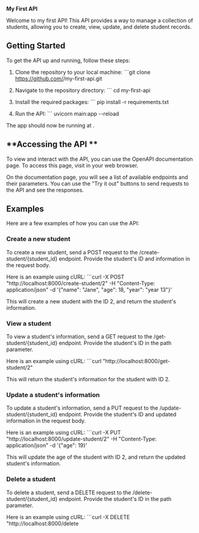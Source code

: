 **My First API**

Welcome to my first API! This API provides a way to manage a collection of students, allowing you to create, view, update, and delete student records.

## **Getting Started**
To get the API up and running, follow these steps:

1. Clone the repository to your local machine: ```git clone https://github.com/<your-username>/my-first-api.git

2. Navigate to the repository directory: ``` cd my-first-api

3. Install the required packages: ``` pip install -r requirements.txt

4. Run the API: ``` uvicorn main:app --reload

The app should now be running at <a href="http://localhost:8000"></a>.

## **Accessing the API **
To view and interact with the API, you can use the OpenAPI documentation page. To access this page, visit <a href="http://localhost:8000/docs"></a> in your web browser.

On the documentation page, you will see a list of available endpoints and their parameters. You can use the "Try it out" buttons to send requests to the API and see the responses.

## **Examples**
Here are a few examples of how you can use the API:

### **Create a new student**
To create a new student, send a POST request to the /create-student/{student_id} endpoint. Provide the student's ID and information in the request body.

Here is an example using cURL: ```curl -X POST "http://localhost:8000/create-student/2" -H "Content-Type: application/json" -d '{"name": "Jane", "age": 18, "year": "year 13"}'

This will create a new student with the ID 2, and return the student's information.

### **View a student**
To view a student's information, send a GET request to the /get-student/{student_id} endpoint. Provide the student's ID in the path parameter.

Here is an example using cURL: ```curl "http://localhost:8000/get-student/2"

This will return the student's information for the student with ID 2.

### **Update a student's information**
To update a student's information, send a PUT request to the /update-student/{student_id} endpoint. Provide the student's ID and updated information in the request body.

Here is an example using cURL: ```curl -X PUT "http://localhost:8000/update-student/2" -H "Content-Type: application/json" -d '{"age": 19}'

This will update the age of the student with ID 2, and return the updated student's information.

### **Delete a student**
To delete a student, send a DELETE request to the /delete-student/{student_id} endpoint. Provide the student's ID in the path parameter.

Here is an example using cURL: ```curl -X DELETE "http://localhost:8000/delete


